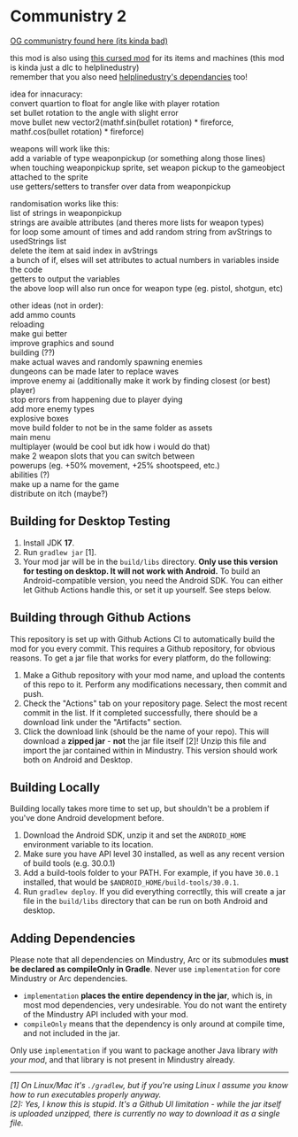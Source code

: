 # Communistry 2
[OG communistry found here (its kinda bad)](https://github.com/Delta-Airlines-ig/Communistry)

this mod is also using [this cursed mod](https://github.com/helpll/helplinedustry) for its items and machines (this mod is kinda just a dlc to helplinedustry)  
remember that you also need [helplinedustry's dependancies](https://github.com/liplum/MultiCrafterLib/releases/tag/v1.7) too!

idea for innacuracy:  
convert quartion to float for angle like with player rotation  
set bullet rotation to the angle with slight error  
move bullet new vector2(mathf.sin(bullet rotation) * fireforce, mathf.cos(bullet rotation) * fireforce)  

weapons will work like this:  
add a variable of type weaponpickup (or something along those lines)  
when touching weaponpickup sprite, set weapon pickup to the gameobject attached to the sprite  
use getters/setters to transfer over data from weaponpickup  

randomisation works like this:  
list of strings in weaponpickup  
strings are avaible attributes (and theres more lists for weapon types)  
for loop some amount of times and add random string from avStrings to usedStrings list  
delete the item at said index in avStrings  
a bunch of if, elses will set attributes to actual numbers in variables inside the code   
getters to output the variables  
the above loop will also run once for weapon type (eg. pistol, shotgun, etc)  

other ideas (not in order):  
add ammo counts  
reloading  
make gui better  
improve graphics and sound  
building (??)  
make actual waves and randomly spawning enemies  
dungeons can be made later to replace waves  
improve enemy ai (additionally make it work by finding closest (or best) player)  
stop errors from happening due to player dying  
add more enemy types  
explosive boxes  
move build folder to not be in the same folder as assets  
main menu  
multiplayer (would be cool but idk how i would do that)  
make 2 weapon slots that you can switch between  
powerups (eg. +50% movement, +25% shootspeed, etc.)  
abilities (?)  
make up a name for the game  
distribute on itch (maybe?)  


## Building for Desktop Testing

1. Install JDK **17**.
2. Run `gradlew jar` [1].
3. Your mod jar will be in the `build/libs` directory. **Only use this version for testing on desktop. It will not work with Android.**
To build an Android-compatible version, you need the Android SDK. You can either let Github Actions handle this, or set it up yourself. See steps below.

## Building through Github Actions

This repository is set up with Github Actions CI to automatically build the mod for you every commit. This requires a Github repository, for obvious reasons.
To get a jar file that works for every platform, do the following:
1. Make a Github repository with your mod name, and upload the contents of this repo to it. Perform any modifications necessary, then commit and push. 
2. Check the "Actions" tab on your repository page. Select the most recent commit in the list. If it completed successfully, there should be a download link under the "Artifacts" section. 
3. Click the download link (should be the name of your repo). This will download a **zipped jar** - **not** the jar file itself [2]! Unzip this file and import the jar contained within in Mindustry. This version should work both on Android and Desktop.

## Building Locally

Building locally takes more time to set up, but shouldn't be a problem if you've done Android development before.
1. Download the Android SDK, unzip it and set the `ANDROID_HOME` environment variable to its location.
2. Make sure you have API level 30 installed, as well as any recent version of build tools (e.g. 30.0.1)
3. Add a build-tools folder to your PATH. For example, if you have `30.0.1` installed, that would be `$ANDROID_HOME/build-tools/30.0.1`.
4. Run `gradlew deploy`. If you did everything correctlly, this will create a jar file in the `build/libs` directory that can be run on both Android and desktop. 

## Adding Dependencies

Please note that all dependencies on Mindustry, Arc or its submodules **must be declared as compileOnly in Gradle**. Never use `implementation` for core Mindustry or Arc dependencies. 

- `implementation` **places the entire dependency in the jar**, which is, in most mod dependencies, very undesirable. You do not want the entirety of the Mindustry API included with your mod.
- `compileOnly` means that the dependency is only around at compile time, and not included in the jar.

Only use `implementation` if you want to package another Java library *with your mod*, and that library is not present in Mindustry already.

--- 

*[1]* *On Linux/Mac it's `./gradlew`, but if you're using Linux I assume you know how to run executables properly anyway.*  
*[2]: Yes, I know this is stupid. It's a Github UI limitation - while the jar itself is uploaded unzipped, there is currently no way to download it as a single file.*
